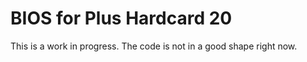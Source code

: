 BIOS for Plus Hardcard 20
=========================

This is a work in progress. The code is not in a good shape right now.
